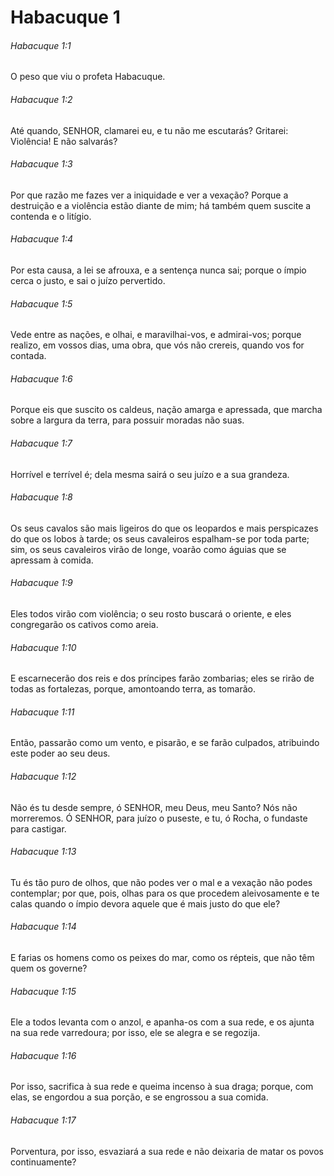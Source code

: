 # Habacuque 1

###### Habacuque 1:1

O peso que viu o profeta Habacuque.

###### Habacuque 1:2

Até quando, SENHOR, clamarei eu, e tu não me escutarás? Gritarei: Violência! E não salvarás?

###### Habacuque 1:3

Por que razão me fazes ver a iniquidade e ver a vexação? Porque a destruição e a violência estão diante de mim; há também quem suscite a contenda e o litígio.

###### Habacuque 1:4

Por esta causa, a lei se afrouxa, e a sentença nunca sai; porque o ímpio cerca o justo, e sai o juízo pervertido.

###### Habacuque 1:5

Vede entre as nações, e olhai, e maravilhai-vos, e admirai-vos; porque realizo, em vossos dias, uma obra, que vós não crereis, quando vos for contada.

###### Habacuque 1:6

Porque eis que suscito os caldeus, nação amarga e apressada, que marcha sobre a largura da terra, para possuir moradas não suas.

###### Habacuque 1:7

Horrível e terrível é; dela mesma sairá o seu juízo e a sua grandeza.

###### Habacuque 1:8

Os seus cavalos são mais ligeiros do que os leopardos e mais perspicazes do que os lobos à tarde; os seus cavaleiros espalham-se por toda parte; sim, os seus cavaleiros virão de longe, voarão como águias que se apressam à comida.

###### Habacuque 1:9

Eles todos virão com violência; o seu rosto buscará o oriente, e eles congregarão os cativos como areia.

###### Habacuque 1:10

E escarnecerão dos reis e dos príncipes farão zombarias; eles se rirão de todas as fortalezas, porque, amontoando terra, as tomarão.

###### Habacuque 1:11

Então, passarão como um vento, e pisarão, e se farão culpados, atribuindo este poder ao seu deus.

###### Habacuque 1:12

Não és tu desde sempre, ó SENHOR, meu Deus, meu Santo? Nós não morreremos. Ó SENHOR, para juízo o puseste, e tu, ó Rocha, o fundaste para castigar.

###### Habacuque 1:13

Tu és tão puro de olhos, que não podes ver o mal e a vexação não podes contemplar; por que, pois, olhas para os que procedem aleivosamente e te calas quando o ímpio devora aquele que é mais justo do que ele?

###### Habacuque 1:14

E farias os homens como os peixes do mar, como os répteis, que não têm quem os governe?

###### Habacuque 1:15

Ele a todos levanta com o anzol, e apanha-os com a sua rede, e os ajunta na sua rede varredoura; por isso, ele se alegra e se regozija.

###### Habacuque 1:16

Por isso, sacrifica à sua rede e queima incenso à sua draga; porque, com elas, se engordou a sua porção, e se engrossou a sua comida.

###### Habacuque 1:17

Porventura, por isso, esvaziará a sua rede e não deixaria de matar os povos continuamente?

